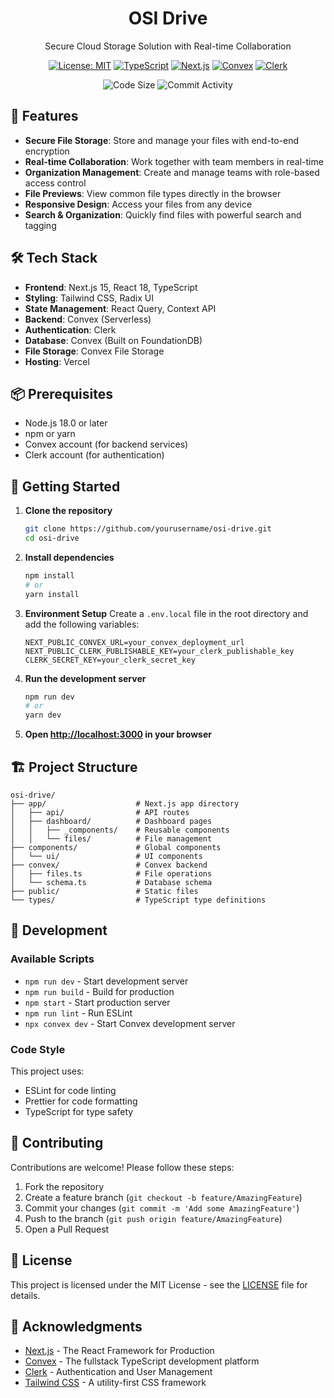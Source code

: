 <div align="center">
  <h1>OSI Drive</h1>
  <p>Secure Cloud Storage Solution with Real-time Collaboration</p>
  
  [![License: MIT](https://img.shields.io/badge/License-MIT-yellow.svg)](https://opensource.org/licenses/MIT)
  [![TypeScript](https://img.shields.io/badge/TypeScript-007ACC?style=flat&logo=typescript&logoColor=white)](https://www.typescriptlang.org/)
  [![Next.js](https://img.shields.io/badge/Next.js-000000?style=flat&logo=next.js&logoColor=white)](https://nextjs.org/)
  [![Convex](https://img.shields.io/badge/Convex-5C4DEE?style=flat&logo=convex&logoColor=white)](https://www.convex.dev/)
  [![Clerk](https://img.shields.io/badge/Clerk-000000?style=flat&logo=clerk&logoColor=white)](https://clerk.com/)

  <img src="https://img.shields.io/github/languages/code-size/yourusername/osi-drive" alt="Code Size" />
  <img src="https://img.shields.io/github/commit-activity/m/yourusername/osi-drive" alt="Commit Activity" />
</div>

## 🚀 Features

- **Secure File Storage**: Store and manage your files with end-to-end encryption
- **Real-time Collaboration**: Work together with team members in real-time
- **Organization Management**: Create and manage teams with role-based access control
- **File Previews**: View common file types directly in the browser
- **Responsive Design**: Access your files from any device
- **Search & Organization**: Quickly find files with powerful search and tagging

## 🛠️ Tech Stack

- **Frontend**: Next.js 15, React 18, TypeScript
- **Styling**: Tailwind CSS, Radix UI
- **State Management**: React Query, Context API
- **Backend**: Convex (Serverless)
- **Authentication**: Clerk
- **Database**: Convex (Built on FoundationDB)
- **File Storage**: Convex File Storage
- **Hosting**: Vercel

## 📦 Prerequisites

- Node.js 18.0 or later
- npm or yarn
- Convex account (for backend services)
- Clerk account (for authentication)

## 🚀 Getting Started

1. **Clone the repository**
   ```bash
   git clone https://github.com/yourusername/osi-drive.git
   cd osi-drive
   ```

2. **Install dependencies**
   ```bash
   npm install
   # or
   yarn install
   ```

3. **Environment Setup**
   Create a `.env.local` file in the root directory and add the following variables:
   ```env
   NEXT_PUBLIC_CONVEX_URL=your_convex_deployment_url
   NEXT_PUBLIC_CLERK_PUBLISHABLE_KEY=your_clerk_publishable_key
   CLERK_SECRET_KEY=your_clerk_secret_key
   ```

4. **Run the development server**
   ```bash
   npm run dev
   # or
   yarn dev
   ```

5. **Open [http://localhost:3000](http://localhost:3000) in your browser**

## 🏗️ Project Structure

```
osi-drive/
├── app/                    # Next.js app directory
│   ├── api/                # API routes
│   ├── dashboard/          # Dashboard pages
│   │   ├── _components/    # Reusable components
│   │   └── files/          # File management
├── components/             # Global components
│   └── ui/                 # UI components
├── convex/                 # Convex backend
│   ├── files.ts            # File operations
│   └── schema.ts           # Database schema
├── public/                 # Static files
└── types/                  # TypeScript type definitions
```

## 🔧 Development

### Available Scripts

- `npm run dev` - Start development server
- `npm run build` - Build for production
- `npm start` - Start production server
- `npm run lint` - Run ESLint
- `npx convex dev` - Start Convex development server

### Code Style

This project uses:
- ESLint for code linting
- Prettier for code formatting
- TypeScript for type safety

## 🤝 Contributing

Contributions are welcome! Please follow these steps:

1. Fork the repository
2. Create a feature branch (`git checkout -b feature/AmazingFeature`)
3. Commit your changes (`git commit -m 'Add some AmazingFeature'`)
4. Push to the branch (`git push origin feature/AmazingFeature`)
5. Open a Pull Request

## 📄 License

This project is licensed under the MIT License - see the [LICENSE](LICENSE) file for details.

## 🙏 Acknowledgments

- [Next.js](https://nextjs.org/) - The React Framework for Production
- [Convex](https://www.convex.dev/) - The fullstack TypeScript development platform
- [Clerk](https://clerk.com/) - Authentication and User Management
- [Tailwind CSS](https://tailwindcss.com/) - A utility-first CSS framework

